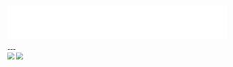 <p align="center">
  <img src="https://raw.githubusercontent.com/TassoEnzo/TassoEnzo/main/Assets/typing-nome.svg" />
</p>
---
<div>
  <img height="200px" src="https://github-readme-stats.vercel.app/api?username=TassoEnzo&show_icons=true&theme=transparent"/>
  <img height="200px" src="https://github-readme-stats.vercel.app/api/top-langs/?username=anuraghazra&layout=donut"/>
 
</div>
</div>
